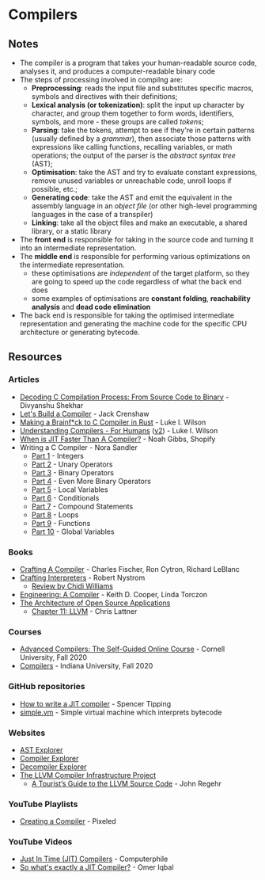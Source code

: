 # Compilers

## Notes

* The compiler is a program that takes your human-readable source code, analyses it, and produces a computer-readable binary code
* The steps of processing involved in compilng are:
  * **Preprocessing**: reads the input file and substitutes specific macros, symbols and directives with their definitions;
  * **Lexical analysis (or tokenization)**: split the input up character by character, and group them together to form words, identifiers, symbols, and more - these groups are called _tokens_;
  * **Parsing**: take the tokens, attempt to see if they're in certain patterns (usually defined by a _grammar_), then associate those patterns with expressions like calling functions, recalling variables, or math operations; the output of the parser is the _abstract syntax tree_ (AST);
  * **Optimisation**: take the AST and try to evaluate constant expressions, remove unused variables or unreachable code, unroll loops if possible, etc.;
  * **Generating code**: take the AST and emit the equivalent in the assembly language in an _object file_ (or other high-level programming languages in the case of a transpiler)
  * **Linking**: take all the object files and make an executable, a shared library, or a static library
* The **front end** is responsible for taking in the source code and turning it into an intermediate representation.
* The **middle end** is responsible for performing various optimizations on the intermediate representation.
  * these optimisations are _independent_ of the target platform, so they are going to speed up the code regardless of what the back end does
  * some examples of optimisations are **constant folding**, **reachability analysis** and **dead code elimination**
* The back end is responsible for taking the optimised intermediate representation and generating the machine code for the specific CPU architecture or generating bytecode.

## Resources

### Articles

* [Decoding C Compilation Process: From Source Code to Binary](https://hackthedeveloper.com/c-program-compilation-process/) - Divyanshu Shekhar
* [Let's Build a Compiler](https://compilers.iecc.com/crenshaw/) - Jack Crenshaw
* [Making a Brainf\*ck to C Compiler in Rust](https://medium.com/@thelukaswils/making-a-brainf-ck-to-c-compiler-in-rust-10f0c01a282d) - Luke I. Wilson
* [Understanding Compilers - For Humans](https://medium.com/@thelukaswils/understanding-compilers-for-humans-ba970e045877) ([v2](https://towardsdatascience.com/understanding-compilers-for-humans-version-2-157f0edb02dd)) - Luke I. Wilson
* [When is JIT Faster Than A Compiler?](https://shopify.engineering/when-jit-faster-than-compiler) - Noah Gibbs, Shopify
* Writing a C Compiler - Nora Sandler
  * [Part 1](https://norasandler.com/2017/11/29/Write-a-Compiler.html) - Integers
  * [Part 2](https://norasandler.com/2017/12/05/Write-a-Compiler-2.html) - Unary Operators
  * [Part 3](https://norasandler.com/2017/12/15/Write-a-Compiler-3.html) - Binary Operators
  * [Part 4](https://norasandler.com/2017/12/28/Write-a-Compiler-4.html) - Even More Binary Operators
  * [Part 5](https://norasandler.com/2018/01/08/Write-a-Compiler-5.html) - Local Variables
  * [Part 6](https://norasandler.com/2018/02/25/Write-a-Compiler-6.html) - Conditionals
  * [Part 7](https://norasandler.com/2018/03/14/Write-a-Compiler-7.html) - Compound Statements
  * [Part 8](https://norasandler.com/2018/04/10/Write-a-Compiler-8.html) - Loops
  * [Part 9](https://norasandler.com/2018/06/27/Write-a-Compiler-9.html) - Functions
  * [Part 10](https://norasandler.com/2019/02/18/Write-a-Compiler-10.html) - Global Variables

### Books

* [Crafting A Compiler](https://smile.amazon.co.uk/Crafting-Compiler-Charles-N-Fischer/dp/0136067050/) - Charles Fischer, Ron Cytron, Richard LeBlanc
* [Crafting Interpreters](https://craftinginterpreters.com/) - Robert Nystrom
  * [Review by Chidi Williams](https://chidiwilliams.com/post/crafting-interpreters-a-review/)
* [Engineering: A Compiler](https://smile.amazon.co.uk/Engineering-Compiler-Keith-Cooper/dp/012088478X/) - Keith D. Cooper, Linda Torczon
* [The Architecture of Open Source Applications](https://aosabook.org/en/index.html)
  * [Chapter 11: LLVM](https://aosabook.org/en/llvm.html) - Chris Lattner

### Courses

* [Advanced Compilers: The Self-Guided Online Course](https://www.cs.cornell.edu/courses/cs6120/2020fa/self-guided/) - Cornell University, Fall 2020
* [Compilers](https://iucompilercourse.github.io/IU-P423-P523-E313-E513-Fall-2020/) - Indiana University, Fall 2020

### GitHub repositories

* [How to write a JIT compiler](https://github.com/spencertipping/jit-tutorial) - Spencer Tipping
* [simple.vm](https://github.com/skx/simple.vm) - Simple virtual machine which interprets bytecode

### Websites

* [AST Explorer](https://astexplorer.net/)
* [Compiler Explorer](https://godbolt.org/)
* [Decompiler Explorer](https://dogbolt.org/)
* [The LLVM Compiler Infrastructure Project](https://llvm.org/)
  * [A Tourist’s Guide to the LLVM Source Code](https://blog.regehr.org/archives/1453) - John Regehr

### YouTube Playlists

* [Creating a Compiler](https://www.youtube.com/playlist?list=PLUDlas\_Zy\_qC7c5tCgTMYq2idyyT241qs) - Pixeled

### YouTube Videos

* [Just In Time (JIT) Compilers](https://www.youtube.com/watch?v=d7KHAVaX\_Rs) - Computerphile
* [So what's exactly a JIT Compiler?](https://www.youtube.com/watch?v=sQTOIkOMDIw) - Omer Iqbal
